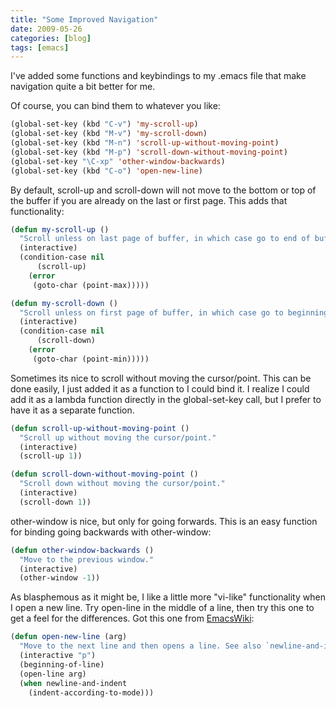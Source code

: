 ```yaml
---
title: "Some Improved Navigation"
date: 2009-05-26
categories: [blog]
tags: [emacs]
---
```

I've added some functions and keybindings to my .emacs file that make navigation quite a bit better for me.
<!--more-->
 Of course, you can bind them to whatever you like:

```cl
(global-set-key (kbd "C-v") 'my-scroll-up)
(global-set-key (kbd "M-v") 'my-scroll-down)
(global-set-key (kbd "M-n") 'scroll-up-without-moving-point)
(global-set-key (kbd "M-p") 'scroll-down-without-moving-point)
(global-set-key "\C-xp" 'other-window-backwards)
(global-set-key (kbd "C-o") 'open-new-line)
```

By default, scroll-up and scroll-down will not move to the bottom or top of the buffer if you are already on the last or first page. This adds that functionality:

```cl
(defun my-scroll-up ()
  "Scroll unless on last page of buffer, in which case go to end of buffer."
  (interactive)
  (condition-case nil
      (scroll-up)
    (error
     (goto-char (point-max)))))

(defun my-scroll-down ()
  "Scroll unless on first page of buffer, in which case go to beginning of buffer."
  (interactive)
  (condition-case nil
      (scroll-down)
    (error
     (goto-char (point-min)))))
```

Sometimes its nice to scroll without moving the cursor/point. This can be done easily, I just added it as a function to I could bind it. I realize I could add it as a lambda function directly in the global-set-key call, but I prefer to have it as a separate function.

```cl
(defun scroll-up-without-moving-point ()
  "Scroll up without moving the cursor/point."
  (interactive)
  (scroll-up 1))

(defun scroll-down-without-moving-point ()
  "Scroll down without moving the cursor/point."
  (interactive)
  (scroll-down 1))
```

other-window is nice, but only for going forwards. This is an easy function for binding going backwards with other-window:

```cl
(defun other-window-backwards ()
  "Move to the previous window."
  (interactive)
  (other-window -1))
```

As blasphemous as it might be, I like a little more "vi-like" functionality when I open a new line. Try open-line in the middle of a line, then try this one to get a feel for the differences. Got this one from [EmacsWiki](http://www.emacswiki.org/emacs/OpenNextLine):

```cl
(defun open-new-line (arg)
  "Move to the next line and then opens a line. See also `newline-and-indent'."
  (interactive "p")
  (beginning-of-line)
  (open-line arg)
  (when newline-and-indent
    (indent-according-to-mode)))
```
